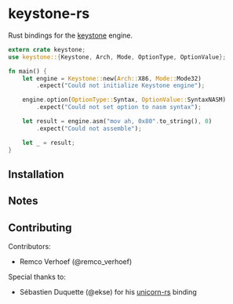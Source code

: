 # keystone-rs
Rust bindings for the [keystone](http://www.keystone-engine.org/) engine.

```rust
extern crate keystone;
use keystone::{Keystone, Arch, Mode, OptionType, OptionValue};

fn main() {
    let engine = Keystone::new(Arch::X86, Mode::Mode32)
        .expect("Could not initialize Keystone engine");

    engine.option(OptionType::Syntax, OptionValue::SyntaxNASM)
        .expect("Could not set option to nasm syntax");

    let result = engine.asm("mov ah, 0x80".to_string(), 0)
        .expect("Could not assemble");

    let _ = result;
}
```

## Installation

## Notes

## Contributing

Contributors:
- Remco Verhoef (@remco_verhoef)

Special thanks to:
- Sébastien Duquette (@ekse) for his [unicorn-rs](https://github.com/ekse/unicorn-rs) binding
